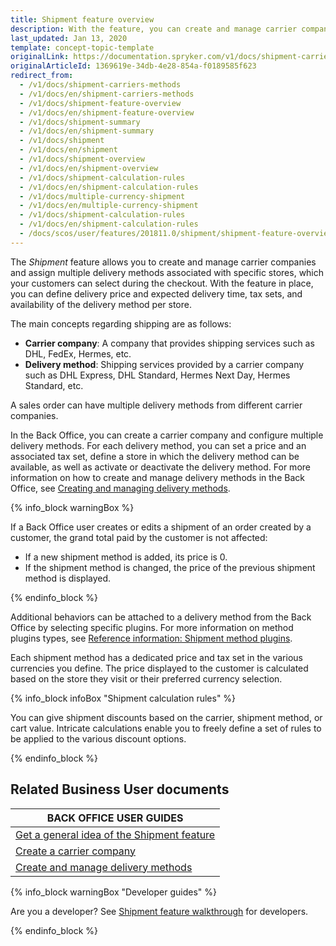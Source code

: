 ```yaml
---
title: Shipment feature overview
description: With the feature, you can create and manage carrier companies and their delivery methods per specific store.
last_updated: Jan 13, 2020
template: concept-topic-template
originalLink: https://documentation.spryker.com/v1/docs/shipment-carriers-methods
originalArticleId: 1369619e-34db-4e28-854a-f0189585f623
redirect_from:
  - /v1/docs/shipment-carriers-methods
  - /v1/docs/en/shipment-carriers-methods
  - /v1/docs/shipment-feature-overview
  - /v1/docs/en/shipment-feature-overview
  - /v1/docs/shipment-summary
  - /v1/docs/en/shipment-summary
  - /v1/docs/shipment
  - /v1/docs/en/shipment
  - /v1/docs/shipment-overview
  - /v1/docs/en/shipment-overview
  - /v1/docs/shipment-calculation-rules
  - /v1/docs/en/shipment-calculation-rules
  - /v1/docs/multiple-currency-shipment
  - /v1/docs/en/multiple-currency-shipment
  - /v1/docs/shipment-calculation-rules
  - /v1/docs/en/shipment-calculation-rules
  - /docs/scos/user/features/201811.0/shipment/shipment-feature-overview.html
---
```


The *Shipment* feature allows you to create and manage carrier companies and assign multiple delivery methods associated with specific stores, which your customers can select during the checkout. With the feature in place, you can define delivery price and expected delivery time, tax sets, and availability of the delivery method per store.

The main concepts regarding shipping are as follows:

* **Carrier company**: A company that provides shipping services such as DHL, FedEx, Hermes, etc.
* **Delivery method**: Shipping services provided by a carrier company such as DHL Express, DHL Standard, Hermes Next Day, Hermes Standard, etc.

A sales order can have multiple delivery methods from different carrier companies.

In the Back Office, you can create a carrier company and configure multiple delivery methods. For each delivery method, you can set a price and an associated tax set, define a store in which the delivery method can be available, as well as activate or deactivate the delivery method. For more information on how to create and manage delivery methods in the Back Office, see [Creating and managing delivery methods](/docs/scos/user/back-office-user-guides/{{page.version}}/administration/delivery-methods/creating-and-managing-delivery-methods.html).

{% info_block warningBox %}

If a Back Office user creates or edits a shipment of an order created by a customer, the grand total paid by the customer is not affected:

* If a new shipment method is added, its price is 0.
* If the shipment method is changed, the price of the previous shipment method is displayed.

{% endinfo_block %}

Additional behaviors can be attached to a delivery method from the Back Office by selecting specific plugins. For more information on method plugins types, see [Reference information: Shipment method plugins](/docs/scos/dev/feature-walkthroughs/{{page.version}}/shipment-feature-walkthrough/shipment-method-plugins-reference-information.html).

Each shipment method has a dedicated price and tax set in the various currencies you define. The price displayed to the customer is calculated based on the store they visit or their preferred currency selection.

{% info_block infoBox "Shipment calculation rules" %}

You can give shipment discounts based on the carrier, shipment method, or cart value. Intricate calculations enable you to freely define a set of rules to be applied to the various discount options.

{% endinfo_block %}

## Related Business User documents

|BACK OFFICE USER GUIDES|
|---|
| [Get a general idea of the Shipment feature](/docs/scos/user/features/{{page.version}}/shipment/shipment-feature-overview.html)  |
| [Create a carrier company](/docs/scos/user/back-office-user-guides/{{page.version}}/administration/delivery-methods/creating-carrier-companies.html)  |
| [Create and manage delivery methods](/docs/scos/user/back-office-user-guides/{{page.version}}/administration/delivery-methods/creating-and-managing-delivery-methods.html)  |

{% info_block warningBox "Developer guides" %}

Are you a developer? See [Shipment feature walkthrough](/docs/scos/dev/feature-walkthroughs/{{page.version}}/shipment-feature-walkthrough/shipment-feature-walkthrough.html) for developers.

{% endinfo_block %}

